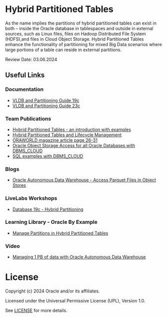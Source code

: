 # Hybrid Partitioned Tables

As the name implies the partitions of hybrid partitioned tables can exist in both – inside the Oracle database in tablespaces and outside in external sources, such as Linux files, files on Hadoop Distributed File System (HDFS),and files in Cloud Object Storage. Hybrid Partitioned Tables enhance the functionality of partitioning for mixed Big Data scenarios where large portions of a table can reside in external partitions.

Review Date: 03.06.2024

## Useful Links

### Documentation

- [VLDB and Partitioning Guide 19c](https://docs.oracle.com/en/database/oracle/oracle-database/19/vldbg/partition-concepts.html#GUID-C2B04585-BCFC-40D6-AFAB-47DF99A31C76)
- [VLDB and Partitioning Guide 23c](https://docs.oracle.com/en/database/oracle/oracle-database/23/vldbg/manage_hypt.html#GUID-ACBDB3B2-0A16-4CFD-8FF1-A57C9B3D907F)


### Team Publications

- [Hybrid Partitioned Tables - an introduction with examples](https://blogs.oracle.com/coretec/post/hybrid-partitioned-tables-introduction)
- [Hybrid Partitioned Tables and Lifecycle Management](https://blogs.oracle.com/coretec/post/hybrid-partitioned-tables-and-lifecycle-management)
- [ORAWORLD magazine article page 26-31](https://www.oraworld.org/fileadmin/documents/27-ORAWORLD.pdf)
- [Oracle Object Storage Access for all Oracle Databases with DBMS_CLOUD](https://blogs.oracle.com/coretec/post/oracle-object-storage-access-for-all-oracle-databases-with-dbmscloud)
- [SQL examples with DBMS_CLOUD](https://github.com/oracle-devrel/technology-engineering/tree/main/data-platform/core-converged-db/dbms_cloud)

### Blogs

- [Oracle Autonomous Data Warehouse - Access Parquet Files in Object Stores](https://blogs.oracle.com/datawarehousing/post/oracle-autonomous-data-warehouse-access-parquet-files-in-object-stores)

### LiveLabs Workshops

- [Database 19c - Hybrid Partitioning](https://apexapps.oracle.com/pls/apex/dbpm/r/livelabs/view-workshop?wid=568)


### Learning Library - Oracle By Example

- [Manage Partitions in Hybrid Partitioned Tables](https://apexapps.oracle.com/pls/apex/f?p=44785:52:0:::52:P52_CONTENT_ID,P52_MODULE_ID,P52_ACTIVITY_ID,P52_EVENT_ID,P50_EVENT_ID,P50_COURSE_ID,P50_EVENT_NAME:26697,4232,19477,6353,6353,460,Apply%20Oracle%20Database%2019c%20New%20Features)

### Video

- [Managing 1 PB of data with Oracle Autonomous Data Warehouse](https://go.oracle.com/LP=88325?elqCampaignId=233953)

# License

Copyright (c) 2024 Oracle and/or its affiliates.

Licensed under the Universal Permissive License (UPL), Version 1.0.

See [LICENSE](https://github.com/oracle-devrel/technology-engineering/blob/main/LICENSE) for more details.
